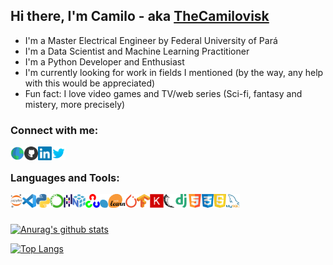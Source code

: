 ## Hi there, I'm Camilo - aka [TheCamilovisk][website]
- I'm a Master Electrical Engineer by Federal University of Pará
- I'm a Data Scientist and Machine Learning Practitioner
- I'm a Python Developer and Enthusiast
- I'm currently looking for work in fields I mentioned (by the way, any help with this would be appreciated)
- Fun fact: I love video games and TV/web series (Sci-fi, fantasy and mistery, more precisely)

### Connect with me:
[<img align="left" width="22px" src="icons/social/globe.png" alt="thecamilovisk.github.io/" />][website]
[<img align="left" width="22px" src="icons/social/github.png" alt="TheCamilovisk | Github" />][github]
[<img align="left" width="22px" src="icons/social/linkedin.png" alt="camilo-assis-a9712669 | LinkedIn" />][linkedin]
[<img align="left" width="22px" src="icons/social/twitter.png" alt="camilolgon | Twitter" />][twitter]

<br />

### Languages and Tools:
[<img align="left" height="22px" src="icons/tools/jupyter.png" alt="Project Jupyter" />](https://jupyter.org/)
[<img align="left" height="22px" src="icons/tools/vscode.png" alt="Visual Studio Code" />](https://code.visualstudio.com/)
[<img align="left" height="22px" src="icons/languages/python.png" alt="Python Language" />](https://www.python.org/)
[<img align="left" height="22px" src="icons/tools/anaconda.png" alt="Anaconda package" />](https://www.anaconda.com/)
[<img align="left" height="22px" src="icons/tools/pandas.png" alt="Pandas library" />](https://pandas.pydata.org/)
[<img align="left" height="22px" src="icons/tools/numpy.png" alt="Numpy library" />](https://numpy.org/)
[<img align="left" height="22px" src="icons/tools/opencv.png" alt="OpenCV library" />](https://opencv.org/)
[<img align="left" height="22px" src="icons/tools/sklearn.png" alt="Numpy library" />](https://scikit-learn.org/)
[<img align="left" height="22px" src="icons/tools/pytorch.png" alt="Pytorch library" />](https://pytorch.org/)
[<img align="left" height="22px" src="icons/tools/tensorflow.png" alt="Tensorflow library" />](https://www.tensorflow.org/?hl=pt-br)
[<img align="left" height="22px" src="icons/tools/keras.png" alt="Keras library" />](https://keras.io/)
[<img align="left" height="22px" src="icons/tools/Flask.png" alt="Sci-kit Learn framework" />](https://flask.palletsprojects.com/en/1.1.x/)
[<img align="left" height="22px" src="icons/tools/django.png" alt="Django framework" />](https://www.djangoproject.com/)
[<img align="left" height="22px" src="icons/languages/html5.png" alt="HTML 5" />](https://developer.mozilla.org/pt-BR/docs/Web/HTML/HTML5)
[<img align="left" height="22px" src="icons/languages/css3.png" alt="CSS 3" />](https://developer.mozilla.org/pt-BR/docs/Web/CSS)
[<img align="left" height="22px" src="icons/languages/javascript.png" alt="JavaScript" />](https://developer.mozilla.org/pt-BR/docs/Web/JavaScript)
[<img align="left" height="22px" src="icons/tools/mysql.png" alt="MySQL" />](https://www.mysql.com/)

<br />
<br />

[![Anurag's github stats](https://github-readme-stats.vercel.app/api?username=thecamilovisk&show_icons=true&theme=tokyonight)](https://github.com/anuraghazra/github-readme-stats)

[![Top Langs](https://github-readme-stats.vercel.app/api/top-langs/?username=thecamilovisk&show_icons=true&theme=tokyonight)](https://github.com/anuraghazra/github-readme-stats)


[github]: https://github.com/TheCamilovisk
[website]: https://thecamilovisk.github.io/
[linkedin]: https://www.linkedin.com/in/camilo-assis-a9712669/
[twitter]: https://twitter.com/camilolgon